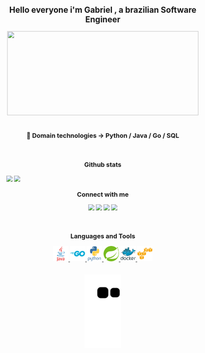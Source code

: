 <h2 align="center">Hello everyone i'm <strong> Gabriel </strong>, a brazilian Software Engineer</h2>

<div align="center">
  <img src="https://media.giphy.com/media/1GEATImIxEXVR79Dhk/giphy.gif" width="500" height="220"/>
</div>
<br>
<div align="center">
  
  ### 🌱 Domain technologies -> <b>Python / Java / Go / SQL</b>
  
</div>

<br>

<h3 align="center">Github stats</h3>
<div style="display: inline-block;" align="center">
  <img height="180em" align="center" src="https://github-readme-stats.vercel.app/api?username=francoggm&show_icons=true&theme=dracula&include_all_commits=true&count_private=true"/>
  <img height="180em" align="center" src="https://github-readme-stats.vercel.app/api/top-langs/?username=francoggm&layout=compact&langs_count=7&theme=dracula"/>
</div>

<br>

<h3 align="center">Connect with me</h3>
<p align="center">
  <a href="https://www.instagram.com/francoggm/" target="_blank"><img src="https://img.shields.io/badge/-Instagram-%23E4405F?style=for-the-badge&logo=instagram&logoColor=white" target="_blank"></a>
 <a href="discordapp.com/users/frango#0976" target="_blank"><img src="https://img.shields.io/badge/Discord-7289DA?style=for-the-badge&logo=discord&logoColor=white" target="_blank"></a> 
  <a href = "mailto:francogm77@hotmail.com"><img src="https://img.shields.io/badge/-Gmail-%23333?style=for-the-badge&logo=gmail&logoColor=white" target="_blank"></a>
  <a href="https://www.linkedin.com/in/francoggm/" target="_blank"><img src="https://img.shields.io/badge/-LinkedIn-%230077B5?style=for-the-badge&logo=linkedin&logoColor=white" target="_blank"></a> 
</p>

<br>

<h3 align="center">Languages and Tools</h3>
<p align="center"> 
  
<a href="https://docs.oracle.com/en/java/" target="_blank"> 
<img src="https://github.com/devicons/devicon/blob/master/icons/java/java-original-wordmark.svg" alt="java" width="40" height="40"/> 
</a> 
  
<a href="https://spring.io/" target="_blank"> 
<img src="https://github.com/devicons/devicon/blob/master/icons/go/go-original-wordmark.svg" alt="spring" width="40" height="40"/> 
</a> 
  
<a href="https://www.python.org" target="_blank"> 
<img src="https://github.com/devicons/devicon/blob/master/icons/python/python-original-wordmark.svg" alt="python" width="40" height="40"/> 
</a>   

<a href="https://go.dev/" target="_blank"> 
<img src="https://github.com/devicons/devicon/blob/master/icons/spring/spring-original.svg" alt="go" width="40" height="40"/> 
</a> 

<a href="https://docs.docker.com/" target="_blank"> 
<img src="https://github.com/devicons/devicon/blob/master/icons/docker/docker-original-wordmark.svg" alt="docker" width="40" height="40"/> 
</a> 
  
<a href="https://aws.amazon.com/" target="_blank"> 
<img src="https://github.com/devicons/devicon/blob/master/icons/amazonwebservices/amazonwebservices-original.svg" alt="aws" width="40" height="40"/> 
</a> 

</p>

<br>
<div align="center">
  <img src="https://github.com/francoggm/francoggm/blob/output/github-contribution-grid-snake.svg">
</div>
  



